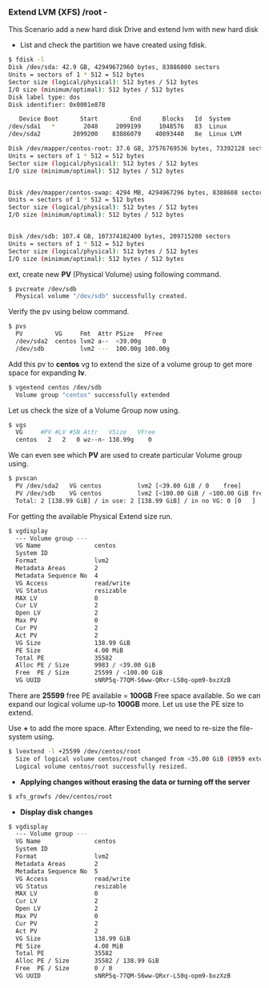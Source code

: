 ### Extend LVM (XFS) /root - 

This Scenario add a new hard disk Drive and extend lvm with new hard disk 

- List and check the partition we have created using fdisk.

```bash
$ fdisk -l 
Disk /dev/sda: 42.9 GB, 42949672960 bytes, 83886080 sectors
Units = sectors of 1 * 512 = 512 bytes
Sector size (logical/physical): 512 bytes / 512 bytes
I/O size (minimum/optimal): 512 bytes / 512 bytes
Disk label type: dos
Disk identifier: 0x0001e878

   Device Boot      Start         End      Blocks   Id  System
/dev/sda1   *        2048     2099199     1048576   83  Linux
/dev/sda2         2099200    83886079    40893440   8e  Linux LVM

Disk /dev/mapper/centos-root: 37.6 GB, 37576769536 bytes, 73392128 sectors
Units = sectors of 1 * 512 = 512 bytes
Sector size (logical/physical): 512 bytes / 512 bytes
I/O size (minimum/optimal): 512 bytes / 512 bytes


Disk /dev/mapper/centos-swap: 4294 MB, 4294967296 bytes, 8388608 sectors
Units = sectors of 1 * 512 = 512 bytes
Sector size (logical/physical): 512 bytes / 512 bytes
I/O size (minimum/optimal): 512 bytes / 512 bytes


Disk /dev/sdb: 107.4 GB, 107374182400 bytes, 209715200 sectors
Units = sectors of 1 * 512 = 512 bytes
Sector size (logical/physical): 512 bytes / 512 bytes
I/O size (minimum/optimal): 512 bytes / 512 bytes
```

ext, create new **PV** (Physical Volume) using following command.

```bash
$ pvcreate /dev/sdb 
  Physical volume "/dev/sdb" successfully created.
```

Verify the pv using below command.

```bash
$ pvs
  PV         VG     Fmt  Attr PSize   PFree  
  /dev/sda2  centos lvm2 a--  <39.00g      0 
  /dev/sdb          lvm2 ---  100.00g 100.00g
```

Add this pv to **centos** vg to extend the size of a volume group to get more space for expanding **lv**.

```bash
$ vgextend centos /dev/sdb
  Volume group "centos" successfully extended
```

Let us check the size of a Volume Group now using.

```bash
$ vgs
  VG     #PV #LV #SN Attr   VSize   VFree
  centos   2   2   0 wz--n- 138.99g    0 
```

We can even see which **PV** are used to create particular Volume group using.

```bash
$ pvscan
  PV /dev/sda2   VG centos          lvm2 [<39.00 GiB / 0    free]
  PV /dev/sdb    VG centos          lvm2 [<100.00 GiB / <100.00 GiB free]
  Total: 2 [138.99 GiB] / in use: 2 [138.99 GiB] / in no VG: 0 [0   ]
```

For getting the available Physical Extend size run.

```bash
$ vgdisplay
  --- Volume group ---
  VG Name               centos
  System ID             
  Format                lvm2
  Metadata Areas        2
  Metadata Sequence No  4
  VG Access             read/write
  VG Status             resizable
  MAX LV                0
  Cur LV                2
  Open LV               2
  Max PV                0
  Cur PV                2
  Act PV                2
  VG Size               138.99 GiB
  PE Size               4.00 MiB
  Total PE              35582
  Alloc PE / Size       9983 / <39.00 GiB
  Free  PE / Size       25599 / <100.00 GiB
  VG UUID               sNRP5q-77QM-S6ww-QRxr-LS0q-opm9-bxzXzB
```

There are **25599** free PE available = **100GB** Free space available. So we can expand our logical volume up-to **100GB** more. Let us use the PE size to extend.

Use **+** to add the more space. After Extending, we need to re-size the file-system using.

```bash
$ lvextend -l +25599 /dev/centos/root
  Size of logical volume centos/root changed from <35.00 GiB (8959 extents) to 134.99 GiB (34558 extents).
  Logical volume centos/root successfully resized.
```

- **Applying changes without erasing the data or turning off the server**

```bash
$ xfs_growfs /dev/centos/root
```

- **Display disk changes**

```bash
$ vgdisplay
  --- Volume group ---
  VG Name               centos
  System ID             
  Format                lvm2
  Metadata Areas        2
  Metadata Sequence No  5
  VG Access             read/write
  VG Status             resizable
  MAX LV                0
  Cur LV                2
  Open LV               2
  Max PV                0
  Cur PV                2
  Act PV                2
  VG Size               138.99 GiB
  PE Size               4.00 MiB
  Total PE              35582
  Alloc PE / Size       35582 / 138.99 GiB
  Free  PE / Size       0 / 0   
  VG UUID               sNRP5q-77QM-S6ww-QRxr-LS0q-opm9-bxzXzB
```

